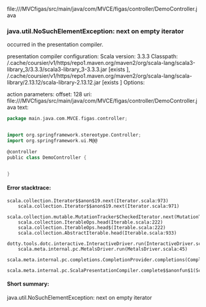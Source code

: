 file://<WORKSPACE>/MVCfigas/src/main/java/com/MVCE/figas/controller/DemoController.java
### java.util.NoSuchElementException: next on empty iterator

occurred in the presentation compiler.

presentation compiler configuration:
Scala version: 3.3.3
Classpath:
<HOME>/.cache/coursier/v1/https/repo1.maven.org/maven2/org/scala-lang/scala3-library_3/3.3.3/scala3-library_3-3.3.3.jar [exists ], <HOME>/.cache/coursier/v1/https/repo1.maven.org/maven2/org/scala-lang/scala-library/2.13.12/scala-library-2.13.12.jar [exists ]
Options:



action parameters:
offset: 128
uri: file://<WORKSPACE>/MVCfigas/src/main/java/com/MVCE/figas/controller/DemoController.java
text:
```scala
package main.java.com.MVCE.figas.controller;


import org.springframework.stereotype.Controller;
import org.springframework.ui.M@@

@controller
public class DemoController {


}
```



#### Error stacktrace:

```
scala.collection.Iterator$$anon$19.next(Iterator.scala:973)
	scala.collection.Iterator$$anon$19.next(Iterator.scala:971)
	scala.collection.mutable.MutationTracker$CheckedIterator.next(MutationTracker.scala:76)
	scala.collection.IterableOps.head(Iterable.scala:222)
	scala.collection.IterableOps.head$(Iterable.scala:222)
	scala.collection.AbstractIterable.head(Iterable.scala:933)
	dotty.tools.dotc.interactive.InteractiveDriver.run(InteractiveDriver.scala:168)
	scala.meta.internal.pc.MetalsDriver.run(MetalsDriver.scala:45)
	scala.meta.internal.pc.completions.CompletionProvider.completions(CompletionProvider.scala:48)
	scala.meta.internal.pc.ScalaPresentationCompiler.complete$$anonfun$1(ScalaPresentationCompiler.scala:155)
```
#### Short summary: 

java.util.NoSuchElementException: next on empty iterator